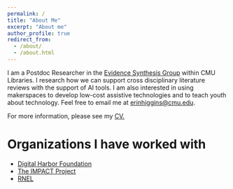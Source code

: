 ```yaml
---
permalink: /
title: "About Me"
excerpt: "About me"
author_profile: true
redirect_from: 
  - /about/
  - /about.html
---
```


I am a Postdoc Researcher in the <a target="_blank" href="https://www.library.cmu.edu/services/evidence-synthesis">Evidence Synthesis Group</a> within CMU Libraries. I research how we can support cross disciplinary literature reviews with the support of AI tools. I am also interested in using makerspaces to develop low-cost assistive technologies and to teach youth about technology. Feel free to email me at <a href="mailto:erinhiggins@cmu.edu">erinhiggins@cmu.edu</a>. 

For more information, please see my <a href="https://drive.google.com/file/d/1tNBeq9jEc09jzPEFkb269gcSIVH1v-ci/view?usp=sharing" target="_blank">CV.</a>


Organizations I have worked with
======
<ul>
  <li><a target="_blank" href="https://www.digitalharbor.org/">Digital Harbor Foundation</a></li>
  <li><a target="_blank" href="https://idea2impact.org/">The IMPACT Project</a></li>
  <li><a target="_blank" href="http://www.rnel.pitt.edu/">RNEL</a></li>
 </ul>
